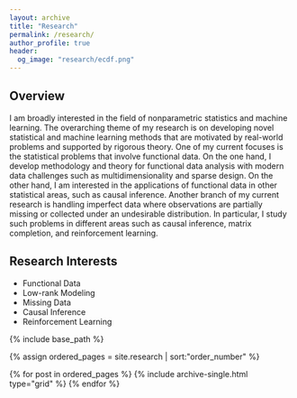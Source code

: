 ```yaml
---
layout: archive
title: "Research"
permalink: /research/
author_profile: true
header:
  og_image: "research/ecdf.png"
---
```


<!---
My research falls into two main areas: understanding patterns of rebel behavior before, during, and after civil conflict, and developing new tools to improve the study of peace and conflict. One strand of research explores how the territories that ethnic groups inhabit shape rebel group formation and condition their relationship with the state. This interest in rebel behavior also informs projects on the evolution of government repression and rebel killings of civilians over the course of a conflict.

My other main research agenda uses advanced methods to allow us to ask new questions in the study of peace and conflict. One project uses Bayesian item response theory to measure the strength of peace agreements as a latent variable and free researchers from post-treatment bias caused by using the duration of agreements as a proxy for their strength. In another project, I use visual imagery contained in Salafi jihadist propaganda videos to detect similiarties in videos produced by different groups, allowing researchers to estimate collaboration networks within a broader clandestine movement. Other work uses over two billion observations of international trade data to develop new measures of economic interdependence and methods to detect disruptions of regular economic exchange between states.
-->

<!--
Overview
===
My current research falls into two main areas. 

First, I develop new methodologies and theories for statistical problems with functional data structure, especially when the data is sparsely observed and  multi-dimensional. Second, I explore robust estimators with data involving unknow missing structures,  such as causal inference, matrix completion, and reinforcement learning. 
-->

## Overview
I am broadly interested in the field of nonparametric statistics and machine learning. The overarching theme of my research is on developing novel statistical and machine learning methods that are motivated by real-world problems and supported by rigorous theory. One of my current focuses is the statistical problems that involve functional data. On the one hand, I develop methodology and theory for functional data analysis with modern data challenges such as multidimensionality and sparse design. On the other hand, I am interested in the applications of functional data in other statistical areas, such as causal inference. Another branch of my current research is handling imperfect data where observations are partially missing or collected under an undesirable distribution. In particular, I study such problems in different areas such as causal inference, matrix completion, and reinforcement learning.





## Research Interests

- Functional Data
- Low-rank Modeling
- Missing Data
- Causal Inference
- Reinforcement Learning






<nbsp>

{% include base_path %}

{% assign ordered_pages = site.research | sort:"order_number" %}

{% for post in ordered_pages %}
  {% include archive-single.html type="grid" %}
{% endfor %}
